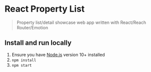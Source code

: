 # React Property List

>Property list/detail showcase web app written with React/Reach Router/Emotion

## Install and run locally

1. Ensure you have [Node.js](https://nodejs.org/) version 10+ installed
1. `npm install`
1. `npm start`
